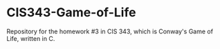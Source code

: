 # CIS343-Game-of-Life
Repository for the homework #3 in CIS 343, which is Conway's Game of Life, written in C.
